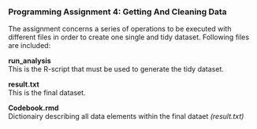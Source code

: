 ### Programming Assignment 4: Getting And Cleaning Data  
The assignment concerns a series of operations to be executed with different files in order to create one single and tidy dataset.
Following files are included:

**run_analysis**  
This is the R-script that must be used to generate the tidy dataset. 

**result.txt**  
This is the final dataset.

**Codebook.rmd**  
Dictionairy describing all data elements within the final dataet _(result.txt)_ 

